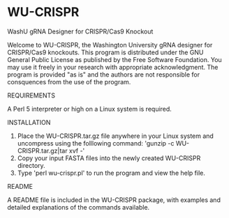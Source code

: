 # WU-CRISPR
WashU gRNA Designer for CRISPR/Cas9 Knockout

Welcome to WU-CRISPR, the Washington University gRNA designer for CRISPR/Cas9 knockouts. This program is distributed under the GNU General Public License as published by the Free Software Foundation. You may use it freely in your research with appropriate acknowledgment. The program is provided "as is" and the authors are not responsible for consquences from the use of the program.

REQUIREMENTS

A Perl 5 interpreter or high on a Linux system is required.

INSTALLATION

1. Place the WU-CRISPR.tar.gz file anywhere in your Linux system and uncompress using the folllowing command:
  'gunzip -c WU-CRISPR.tar.gz|tar xvf -'
2. Copy your input FASTA files into the newly created WU-CRISPR directory.
3. Type 'perl wu-crispr.pl' to run the program and view the help file.

README

A README file is included in the WU-CRISPR package, with examples and detailed explanations of the commands available.
